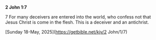 **2 John 1:7**

7 For many deceivers are entered into the world, who confess not that Jesus Christ is come in the flesh. This is a deceiver and an antichrist.

[Sunday 18-May, 2025](https://getbible.net/kjv/2 John/1/7)
